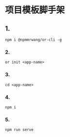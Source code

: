 # 项目模板脚手架

## 1.
```
npm i @npmmrwang/or-cli -g
```

### 2.
```
or init <app-name>
```

### 3.
```
cd <app-name>
```

### 4.
```
npm i
```
### 5.
```
npm run serve
```